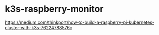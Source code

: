 # k3s-raspberry-monitor

https://medium.com/thinkport/how-to-build-a-raspberry-pi-kubernetes-cluster-with-k3s-76224788576c
